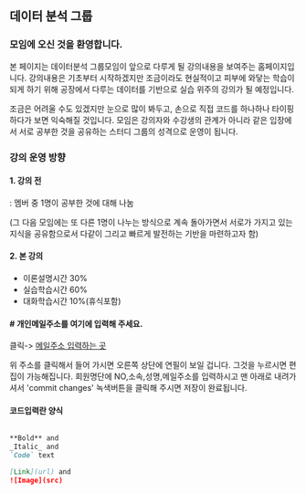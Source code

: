 ## 데이터 분석 그룹

### 모임에 오신 것을 환영합니다.

본 페이지는 데이터분석 그룹모임이 앞으로 다루게
될 강의내용을 보여주는 홈페이지입니다. 강의내용은
기초부터 시작하겠지만 조금이라도 현실적이고 피부에
와닿는 학습이 되게 하기 위해 공장에서 다루는
데이터를 기반으로 실습 위주의 강의가 될 예정입니다.

조금은 어려울 수도 있겠지만 눈으로 많이 봐두고,
손으로 직접 코드를 하나하나 타이핑하다가 보면 
익숙해질 것입니다. 모임은 강의자와 수강생의 관계가
아니라 같은 입장에서 서로 공부한 것을 공유하는
스터디 그룹의 성격으로 운영이 됩니다.

### 강의 운영 방향
#### 1. 강의 전

  : 멤버 중 1명이 공부한 것에 대해 나눔

(그 다음 모임에는 또 다른 1명이 나누는 
방식으로 계속 돌아가면서 서로가 가지고 있는 
지식을 공유함으로서 다같이 그리고 빠르게 
발전하는 기반을 마련하고자 함)

#### 2. 본 강의
       
  - 이론설명시간 30%
  - 실습학습시간 60%
  - 대화학습시간 10%(휴식포함)

#### # 개인메일주소를 여기에 입력해 주세요.
 클릭-> [메일주소 입력하는 곳](https://github.com/Phil-Bang/memberlist/blob/master/memberlist.md)

 위 주소를 클릭해서 들어 가시면 오른쪽 상단에
 연필이 보일 겁니다. 그것을 누르시면 편집이
 가능해집니다. 회원명단에 NO,소속,성명,메일주소를
 입력하시고 맨 아래로 내려가셔서 'commit changes'
 녹색버튼을 클릭해 주시면 저장이 완료됩니다.


#### 코드입력란 양식

```markdown

**Bold** and 
_Italic_ and 
`Code` text

[Link](url) and
![Image](src)
```
